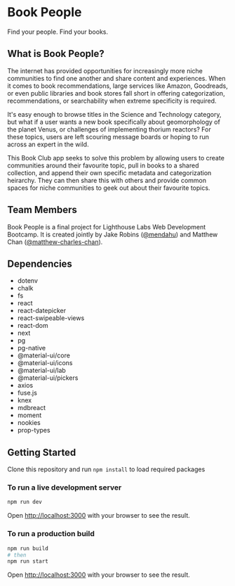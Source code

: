 # Book People
Find your people. Find your books.

## What is Book People?

The internet has provided opportunities for increasingly more niche communities to find one another and share content and experiences. When it comes to book recommendations, large services like Amazon, Goodreads, or even public libraries and book stores fall short in offering categorization, recommendations, or searchability when extreme specificity is required.

It's easy enough to browse titles in the Science and Technology category, but what if a user wants a new book specifically about geomorphology of the planet Venus, or challenges of implementing thorium reactors? For these topics, users are left scouring message boards or hoping to run across an expert in the wild.

This Book Club app seeks to solve this problem by allowing users to create communities around their favourite topic, pull in books to a shared collection, and append their own specific metadata and categorization heirarchy. They can then share this with others and provide common spaces for niche communities to geek out about their favourite topics.

## Team Members

Book People is a final project for Lighthouse Labs Web Development Bootcamp. It is created jointly by Jake Robins ([@mendahu](https://github.com/mendahu)) and Matthew Chan ([@matthew-charles-chan](https://github.com/matthew-charles-chan)).

## Dependencies
* dotenv
* chalk
* fs
* react
* react-datepicker
* react-swipeable-views
* react-dom
* next
* pg
* pg-native
* @material-ui/core
* @material-ui/icons
* @material-ui/lab
* @material-ui/pickers
* axios
* fuse.js
* knex
* mdbreact
* moment
* nookies
* prop-types

## Getting Started

Clone this repository and run `npm install` to load required packages

### To run a live development server

```bash
npm run dev
```

Open [http://localhost:3000](http://localhost:3000) with your browser to see the result.

### To run a production build


```bash
npm run build
# then
npm run start
```

Open [http://localhost:3000](http://localhost:3000) with your browser to see the result.
